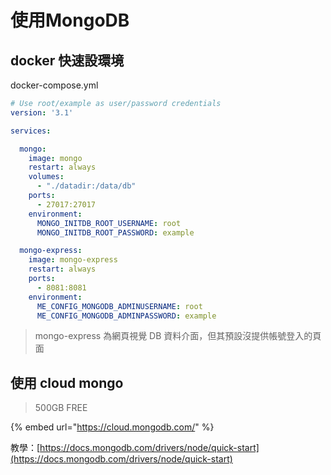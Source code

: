 # 使用MongoDB

## docker 快速設環境

docker-compose.yml

```yaml
# Use root/example as user/password credentials
version: '3.1'

services:

  mongo:
    image: mongo
    restart: always
    volumes:
      - "./datadir:/data/db"
    ports:
      - 27017:27017
    environment:
      MONGO_INITDB_ROOT_USERNAME: root
      MONGO_INITDB_ROOT_PASSWORD: example

  mongo-express:
    image: mongo-express
    restart: always
    ports:
      - 8081:8081
    environment:
      ME_CONFIG_MONGODB_ADMINUSERNAME: root
      ME_CONFIG_MONGODB_ADMINPASSWORD: example
```

> mongo-express 為網頁視覺 DB 資料介面，但其預設沒提供帳號登入的頁面

## 使用 cloud mongo

> 500GB FREE

{% embed url="https://cloud.mongodb.com/" %}

教學：[https://docs.mongodb.com/drivers/node/quick-start](https://docs.mongodb.com/drivers/node/quick-start)

